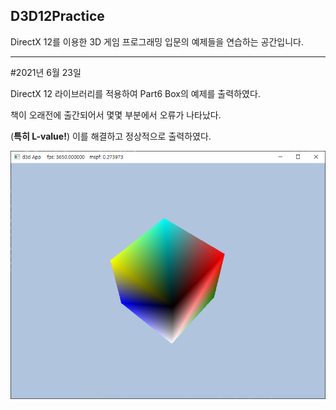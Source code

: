 ## D3D12Practice
DirectX 12를 이용한 3D 게임 프로그래밍 입문의 예제들을 연습하는 공간입니다.

--------------------------------------------------------------------------------
#2021년 6월 23일 

DirectX 12 라이브러리를 적용하여 Part6 Box의 예제를 출력하였다. 

책이 오래전에 출간되어서 몇몇 부분에서 오류가 나타났다. 

(**특히 L-value!**) 이를 해결하고 정상적으로 출력하였다.

<img src="OutputImage/directx12_2021_6_23_output1.PNG">
